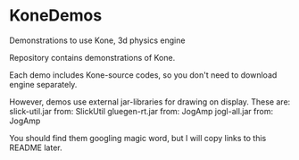 KoneDemos
=========

Demonstrations to use Kone, 3d physics engine

Repository contains demonstrations of Kone.

Each demo includes Kone-source codes, so you don't need to download
engine separately.

However, demos use external jar-libraries for drawing on display. These
are:
slick-util.jar from: SlickUtil
gluegen-rt.jar from: JogAmp 
jogl-all.jar   from: JogAmp

You should find them googling magic word, but I will copy links to this README later.

